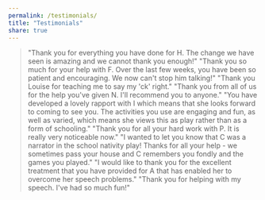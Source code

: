 ```yaml
---
permalink: /testimonials/
title: "Testimonials"
share: true
---
```


> "Thank you for everything you have done for H. The change we have seen is amazing and we cannot thank you enough!"
> "Thank you so much for your help with F. Over the last few weeks, you have been so patient and encouraging. We now can't stop him talking!"
> "Thank you Louise for teaching me to say my 'ck' right."
> "Thank you from all of us for the help you've given N. I'll recommend you to anyone."
> "You have developed a lovely rapport with I which means that she looks forward to coming to see you. The activities you use are engaging and fun, as well as varied, which means she views this as play rather than as a form of schooling."
> "Thank you for all your hard work with P. It is really very noticeable now."
> "I wanted to let you know that C was a narrator in the school nativity play! Thanks for all your help - we sometimes pass your house and C remembers you fondly and the games you played."
> "I would like to thank you for the excellent treatment that you have provided for A that has enabled her to overcome her speech problems."
> "Thank you for helping with my speech. I've had so much fun!"
